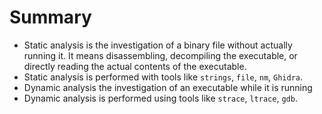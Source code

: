 # Summary

- Static analysis is the investigation of a binary file without actually running it.
It means disassembling, decompiling the executable, or directly reading the actual contents of the executable.
- Static analysis is performed with tools like `strings`, `file`, `nm`, `Ghidra`.
- Dynamic analysis the investigation of an executable while it is running
- Dynamic analysis is performed using tools like `strace`, `ltrace`, `gdb`.
